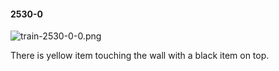 #### 2530-0
![train-2530-0-0.png](https://github.com/lil-lab/nlvr/raw/master/nlvr/train/images/35/train-2530-0-0.png "train-2530-0-0.png")

There is yellow item touching the wall with a black item on top.
